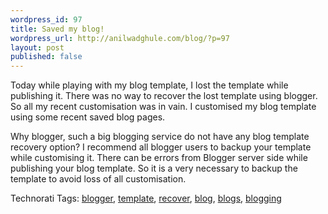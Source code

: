```yaml
--- 
wordpress_id: 97
title: Saved my blog!
wordpress_url: http://anilwadghule.com/blog/?p=97
layout: post
published: false
---
```

<p>Today while playing with my blog template, I lost the template while publishing it. There was no way to recover the lost template using blogger. So all my recent customisation was in vain. I customised my blog template using some recent saved blog pages. </p><p>Why blogger, such a big blogging service do not have any blog template recovery option? I recommend all blogger users to backup your template while customising it. There can be errors from Blogger server side while publishing your blog template. So it is a very necessary to backup the template to avoid loss of all customisation.</p><p>Technorati Tags: <a href="http://www.technorati.com/tags/blogger" rel="tag">blogger</a>, <a href="http://www.technorati.com/tags/template" rel="tag">template</a>, <a href="http://www.technorati.com/tags/recover" rel="tag">recover</a>, <a href="http://www.technorati.com/tags/blog" rel="tag">blog</a>, <a href="http://www.technorati.com/tags/blogs" rel="tag">blogs</a>, <a href="http://www.technorati.com/tags/blogging" rel="tag">blogging</a></p>
